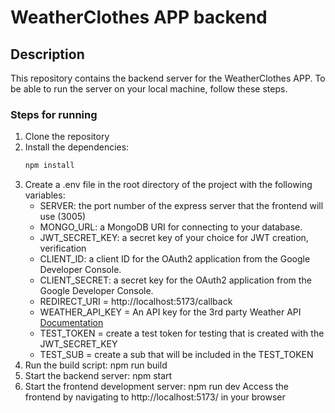 # WeatherClothes APP backend

## Description

This repository contains the backend server for the WeatherClothes APP.
To be able to run the server on your local machine, follow these steps.

### Steps for running

1. Clone the repository
2. Install the dependencies:
    ```bash
    npm install
    ```
3. Create a .env file in the root directory of the project with the following variables:
    -   SERVER: the port number of the express server that the frontend will use (3005)
    -   MONGO_URL: a MongoDB URI for connecting to your database.
    -   JWT_SECRET_KEY: a secret key of your choice for JWT creation, verification
    -   CLIENT_ID: a client ID for the OAuth2 application from the Google Developer Console.
    -   CLIENT_SECRET: a secret key for the OAuth2 application from the Google Developer Console.
    -   REDIRECT_URI = http://localhost:5173/callback
    -   WEATHER_API_KEY = An API key for the 3rd party Weather API [Documentation](https://www.weatherapi.com/docs/)
    -   TEST_TOKEN = create a test token for testing that is created with the JWT_SECRET_KEY
    -   TEST_SUB = create a sub that will be included in the TEST_TOKEN
4.  Run the build script:
    npm run build
5.  Start the backend server:
    npm start
6.  Start the frontend development server:
    npm run dev
    Access the frontend by navigating to http://localhost:5173/ in your browser
